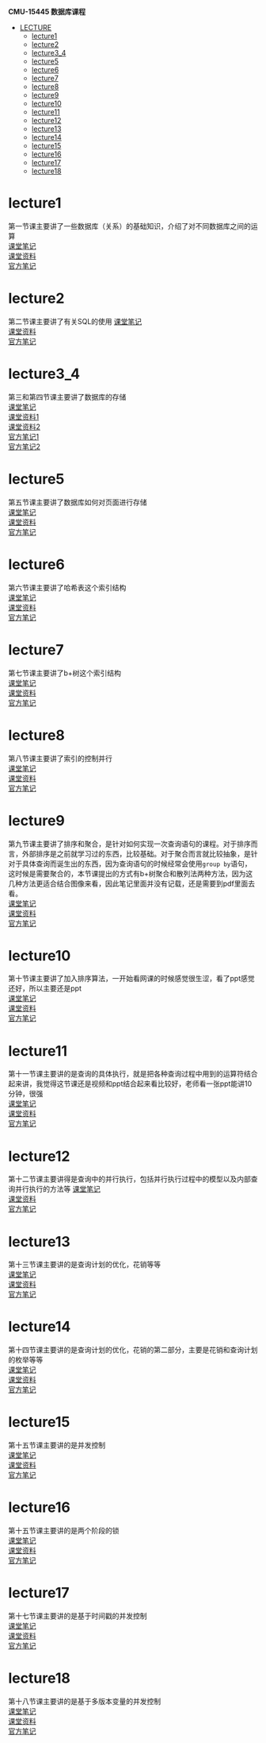 **CMU-15445 数据库课程**  
* [LECTURE](#LECTURE)  
    * [lecture1](#lectrur1)  
    * [lecture2](#lecture2)  
    * [lecture3_4](#lecture3_4)  
    * [lecture5](#lecture5)  
    * [lecture6](#lecture6)  
    * [lecture7](#lecture7)  
    * [lecture8](#lecture8)  
    * [lecture9](#lecture9)  
    * [lecture10](#lecture10)  
    * [lecture11](#lecture11)  
    * [lecture12](#lecture12)  
    * [lecture13](#lecture13)   
    * [lecture14](#lecture14)   
    * [lecture15](#lecture15)   
    * [lecture16](#lecture16)   
    * [lecture17](#lecture17)   
    * [lecture18](#lecture18)   

# lecture1  
第一节课主要讲了一些数据库（关系）的基础知识，介绍了对不同数据库之间的运算  
[课堂笔记](/note/lecture/lecture1.md)    
[课堂资料](/material/lecture/01-introduction.pdf)  
[官方笔记](/material/lecture/note.pdf)  
# lecture2
第二节课主要讲了有关SQL的使用
[课堂笔记](/note/lecture/lecture2.md)  
[课堂资料](/material/lecture/lecture2/02-advancedsql.pdf)  
[官方笔记](/material/lecture/lecture2/note.pdf)  
# lecture3_4
第三和第四节课主要讲了数据库的存储  
[课堂笔记](/note/lecture/lecture3_4.md)  
[课堂资料1](/material/lecture/lecture3/03-storage1.pdf)  
[课堂资料2](/material/lecture/lecture4/04-storage2.pdf)  
[官方笔记1](/material/lecture/lecture3/note.pdf)  
[官方笔记2](/material/lecture/lecture4/note.pdf)  
# lecture5  
第五节课主要讲了数据库如何对页面进行存储  
[课堂笔记](/note/lecture/lecture5.md)  
[课堂资料](/material/lecture/lecture5/05-bufferpool.pdf)  
[官方笔记](/material/lecture/lecture5/note.pdf)  
# lecture6
第六节课主要讲了哈希表这个索引结构  
[课堂笔记](/note/lecture/lecture6.md)  
[课堂资料](/material/lecture/lecture6/06-hashtables.pdf)  
[官方笔记](/material/lecture/lecture6/note.pdf)  
# lecture7  
第七节课主要讲了b+树这个索引结构      
[课堂笔记](/note/lecture/lecture7.md)  
[课堂资料](/material/lecture/letcure7/07-trees.pdf)  
[官方笔记](/material/lecture/letcure7/note.pdf)  
# lecture8  
第八节课主要讲了索引的控制并行  
[课堂笔记](/note/lecture/lecture8.md)  
[课堂资料](/material/lecture/lecture8/08-indexconcurrency.pdf)  
[官方笔记](/material/lecture/lecture8/note.pdf)  
# lecture9  
第九节课主要讲了排序和聚合，是针对如何实现一次查询语句的课程。对于排序而言，外部排序是之前就学习过的东西，比较基础。对于聚合而言就比较抽象，是针对于具体查询而诞生出的东西，因为查询语句的时候经常会使用`group by`语句，这时候是需要聚合的，本节课提出的方式有b+树聚合和散列法两种方法，因为这几种方法更适合结合图像来看，因此笔记里面并没有记载，还是需要到pdf里面去看。    
[课堂笔记](/note/lecture/lecture9.md)  
[课堂资料](/material/lecture/lecture9/09-sorting.pdf)  
[官方笔记](/material/lecture/lecture9/note.pdf)  
# lecture10
第十节课主要讲了加入排序算法，一开始看网课的时候感觉很生涩，看了ppt感觉还好，所以主要还是ppt  
[课堂笔记](/note/lecture/lecture10.md)  
[课堂资料](/material/lecture/lecture10/10-joins.pdf)  
[官方笔记](/material/lecture/lecture10/note.pdf)  
# lecture11
第十一节课主要讲的是查询的具体执行，就是把各种查询过程中用到的运算符结合起来讲，我觉得这节课还是视频和ppt结合起来看比较好，老师看一张ppt能讲10分钟，很强  
[课堂笔记](/note/lecture/lecture11.md)  
[课堂资料](/material/lecture/lecture11/11-queryexecution1.pdf)  
[官方笔记](/material/lecture/lecture11/note.pdf)  
# lecture12
第十二节课主要讲得是查询中的并行执行，包括并行执行过程中的模型以及内部查询并行执行的方法等
[课堂笔记](/note/lecture/lecture12.md)  
[课堂资料](/material/lecture/lecture12/12-queryexecution2.pdf)    
[官方笔记](/material/lecture/lecture12/note.pdf)  
# lecture13
第十三节课主要讲的是查询计划的优化，花销等等  
[课堂笔记](/note/lecture/lecture13.md)  
[课堂资料](/material/lecture/lecture13/13-optimization1.pdf)      
[官方笔记](/material/lecture/lecture13/note.pdf)  
# lecture14
第十四节课主要讲的是查询计划的优化，花销的第二部分，主要是花销和查询计划的枚举等等  
[课堂笔记](/note/lecture/lecture14.md)  
[课堂资料](/material/lecture/lecture14/14-optimization2.pdf)      
[官方笔记](/material/lecture/lecture14/note.pdf)  
# lecture15
第十五节课主要讲的是并发控制  
[课堂笔记](/note/lecture/lecture15.md)  
[课堂资料](/material/lecture/lecture15/15-concurrencycontrol.pdf)      
[官方笔记](/material/lecture/lecture15/note.pdf)  
# lecture16
第十五节课主要讲的是两个阶段的锁  
[课堂笔记](/note/lecture/lecture16.md)  
[课堂资料](/material/lecture/lecture16/16-twophaselocking.pdf)      
[官方笔记](/material/lecture/lecture16/note.pdf)  
# lecture17
第十七节课主要讲的是基于时间戳的并发控制  
[课堂笔记](/note/lecture/lecture17.md)  
[课堂资料](/material/lecture/lecture17/17-timestampordering.pdf)      
[官方笔记](/material/lecture/lecture17/note.pdf)  
# lecture18
第十八节课主要讲的是基于多版本变量的并发控制  
[课堂笔记](/note/lecture/lecture18.md)  
[课堂资料](/material/lecture/lecture18/18-multiversioning.pdf)      
[官方笔记](/material/lecture/lecture18/note.pdf)  